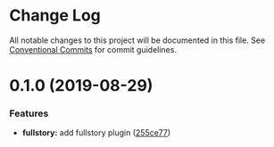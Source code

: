 # Change Log

All notable changes to this project will be documented in this file.
See [Conventional Commits](https://conventionalcommits.org) for commit guidelines.

# 0.1.0 (2019-08-29)


### Features

* **fullstory:** add fullstory plugin ([255ce77](https://github.com/DavidWells/analytics/commit/255ce77))
